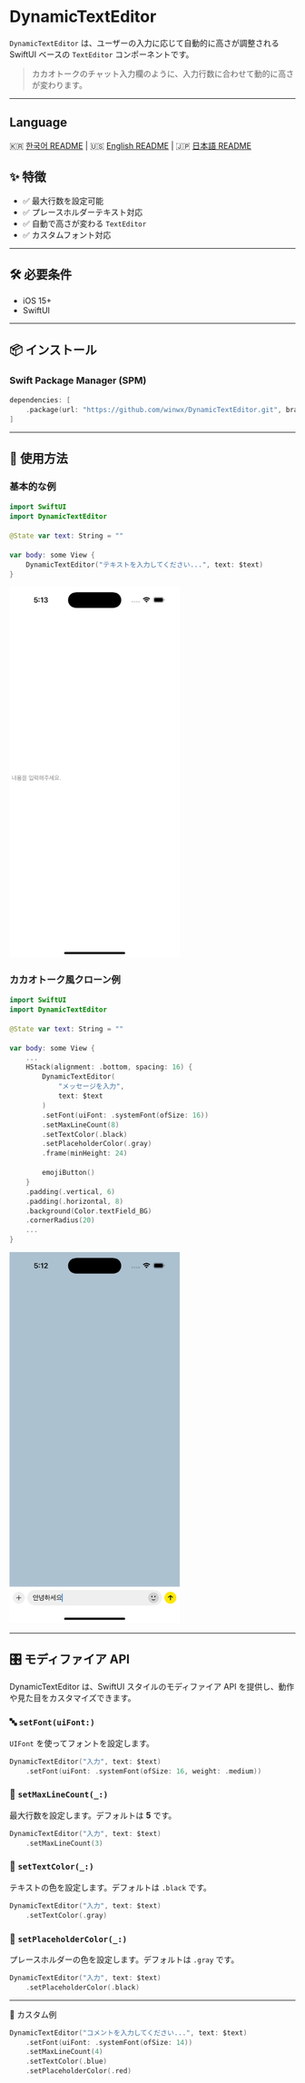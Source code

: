 # DynamicTextEditor

`DynamicTextEditor` は、ユーザーの入力に応じて自動的に高さが調整される SwiftUI ベースの `TextEditor` コンポーネントです。  

> カカオトークのチャット入力欄のように、入力行数に合わせて動的に高さが変わります。

---

## Language
🇰🇷 [한국어 README](README_KR.md) | 🇺🇸 [English README](README.md) | 🇯🇵 [日本語 README](README_JP.md)

## ✨ 特徴

- ✅ 最大行数を設定可能  
- ✅ プレースホルダーテキスト対応  
- ✅ 自動で高さが変わる `TextEditor`  
- ✅ カスタムフォント対応  

---

## 🛠 必要条件

- iOS 15+  
- SwiftUI  

---

## 📦 インストール

### Swift Package Manager (SPM)

```swift
dependencies: [
    .package(url: "https://github.com/winwx/DynamicTextEditor.git", branch: "main")
]
```

---

## 🚀 使用方法

### 基本的な例
```swift
import SwiftUI
import DynamicTextEditor

@State var text: String = ""

var body: some View {
    DynamicTextEditor("テキストを入力してください...", text: $text)
}
```

<img src="GIFs/Default_DynamicTextEditor.gif" width="300"/>  

### カカオトーク風クローン例
```swift
import SwiftUI
import DynamicTextEditor

@State var text: String = ""

var body: some View {
    ...
    HStack(alignment: .bottom, spacing: 16) {
        DynamicTextEditor(
            "メッセージを入力",
            text: $text
        )
        .setFont(uiFont: .systemFont(ofSize: 16))
        .setMaxLineCount(8)
        .setTextColor(.black)
        .setPlaceholderColor(.gray)
        .frame(minHeight: 24)

        emojiButton()
    }
    .padding(.vertical, 6)
    .padding(.horizontal, 8)
    .background(Color.textField_BG)
    .cornerRadius(20)
    ...
}
```

<img src="GIFs/DynamicTextEditor_clone_kakaotalk.gif" width="300"/>  

---

## 🎛 モディファイア API

DynamicTextEditor は、SwiftUI スタイルのモディファイア API を提供し、動作や見た目をカスタマイズできます。  

### 🔤 `setFont(uiFont:)`

`UIFont` を使ってフォントを設定します。

```swift
DynamicTextEditor("入力", text: $text)
    .setFont(uiFont: .systemFont(ofSize: 16, weight: .medium))
```

### 📏 `setMaxLineCount(_:)`

最大行数を設定します。デフォルトは **5** です。

```swift
DynamicTextEditor("入力", text: $text)
    .setMaxLineCount(3)
```

### 🎨 `setTextColor(_:)`

テキストの色を設定します。デフォルトは `.black` です。

```swift
DynamicTextEditor("入力", text: $text)
    .setTextColor(.gray)
```

### 👤 `setPlaceholderColor(_:)`

プレースホルダーの色を設定します。デフォルトは `.gray` です。

```swift
DynamicTextEditor("入力", text: $text)
    .setPlaceholderColor(.black)
```

---

🧪 カスタム例

```swift
DynamicTextEditor("コメントを入力してください...", text: $text)
    .setFont(uiFont: .systemFont(ofSize: 14))
    .setMaxLineCount(4)
    .setTextColor(.blue)
    .setPlaceholderColor(.red)
```
